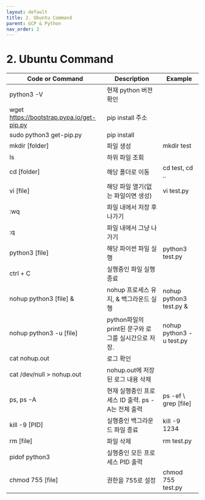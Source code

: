 ```yaml
---
layout: default
title: 2. Ubuntu Command
parent: GCP & Python
nav_order: 2
---
```


# 2. Ubuntu Command

| Code or Command | Description | Example |
| --- | --- | --- |
| python3 -V | 현재 python 버젼 확인 |
| wget https://bootstrap.pypa.io/get-pip.py | pip install 주소 |
| sudo python3 get-pip.py | pip install |
| mkdir [folder] |  파일 생성 | mkdir test |
| ls | 하위 파일 조회 |
| cd [folder] | 해당 폴더로 이동 | cd test, cd ..|
| vi [file] | 해당 파일 열기(없는 파일이면 생성) | vi test.py |
| :wq | 파일 내에서 저장 후 나가기 |
| :q | 파일 내에서 그냥 나가기 |
| python3 [file] | 해당 파이썬 파일 실행 | python3 test.py |
| ctrl + C | 실행중인 파일 실행종료 |
| nohup python3 [file] & | nohup 프로세스 유지, & 백그라운드 실행 | nohup python3 test.py & |
| nohup python3 -u [file] | python파일의 print된 문구와 로그를 실시간으로 저장. | nohup python3 -u test.py |
| cat nohup.out | 로그 확인 |
| cat /dev/null > nohup.out | nohup.out에 저장된 로그 내용 삭제 |
| ps, ps -A | 현재 실행중인 프로세스 ID 출력. ps -A는 전체 출력 |  ps -ef \ grep [file] |
| kill -9 [PID] | 실행중인 백그라운드 파일 종료 | kill -9 1234 |
| rm [file] | 파일 삭제 | rm test.py |
| pidof python3 | 실행중인 모든 프로세스 PID 출력 |
| chmod 755 [file] | 권한을 755로 설정 | chmod 755 test.py |
